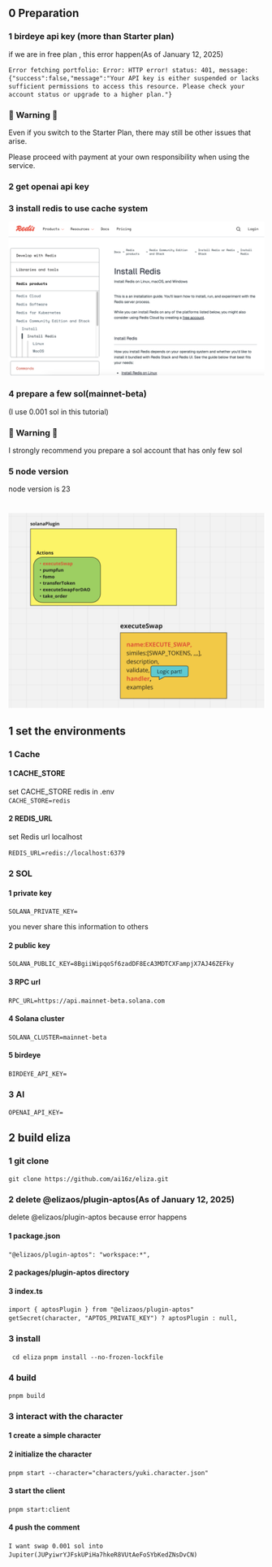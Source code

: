 ## 0 Preparation

### 1 birdeye api key (more than Starter plan)

if we are in free plan , this error happen(As of January 12, 2025)

```
Error fetching portfolio: Error: HTTP error! status: 401, message: {"success":false,"message":"Your API key is either suspended or lacks sufficient permissions to access this resource. Please check your account status or upgrade to a higher plan."}
```

### 🚨 Warning 🚨

Even if you switch to the Starter Plan, there may still be other issues that arise.

Please proceed with payment at your own responsibility when using the service.

### 2 get openai api key

### 3 install redis to use cache system

![](./images/3.png)

### 4 prepare a few sol(mainnet-beta)

(I use 0.001 sol in this tutorial)

### 🚨 Warning 🚨

I strongly recommend you prepare a sol account that has only few sol

### 5 node version

node version is 23

#

![](./images/2.png)

## 1 set the environments

### 1 Cache

#### 1 CACHE_STORE

set CACHE_STORE redis in .env  
`CACHE_STORE=redis`

#### 2 REDIS_URL

set Redis url localhost

`REDIS_URL=redis://localhost:6379`

### 2 SOL

#### 1 private key

`SOLANA_PRIVATE_KEY=`

you never share this information to others

#### 2 public key

`SOLANA_PUBLIC_KEY=8BgiiWipqoSf6zadDF8EcA3MDTCXFampjX7AJ46ZEFky`

#### 3 RPC url

`RPC_URL=https://api.mainnet-beta.solana.com`

#### 4 Solana cluster

`SOLANA_CLUSTER=mainnet-beta`

#### 5 birdeye

`BIRDEYE_API_KEY=`

### 3 AI

`OPENAI_API_KEY=`

## 2 build eliza

### 1 git clone

`git clone https://github.com/ai16z/eliza.git`

### 2 delete @elizaos/plugin-aptos(As of January 12, 2025)

delete @elizaos/plugin-aptos because error happens

#### 1 package.json

`"@elizaos/plugin-aptos": "workspace:*",`

#### 2 packages/plugin-aptos directory

#### 3 index.ts

`import { aptosPlugin } from "@elizaos/plugin-aptos" `
`getSecret(character, "APTOS_PRIVATE_KEY") ? aptosPlugin : null,`

### 3 install

` cd eliza`
`pnpm install --no-frozen-lockfile`

### 4 build

`pnpm build`

### 3 interact with the character

#### 1 create a simple character

#### 2 initialize the character

`pnpm start --character="characters/yuki.character.json"`

#### 3 start the client

`pnpm start:client`

#### 4 push the comment

`I want swap 0.001 sol into Jupiter(JUPyiwrYJFskUPiHa7hkeR8VUtAeFoSYbKedZNsDvCN)`
